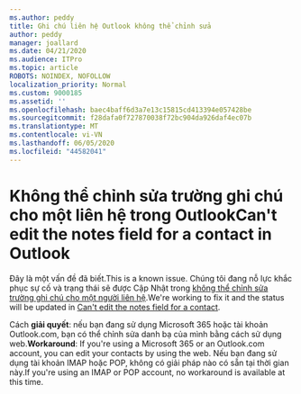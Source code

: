 ```yaml
---
ms.author: peddy
title: Ghi chú liên hệ Outlook không thể chỉnh sửa
author: peddy
manager: joallard
ms.date: 04/21/2020
ms.audience: ITPro
ms.topic: article
ROBOTS: NOINDEX, NOFOLLOW
localization_priority: Normal
ms.custom: 9000185
ms.assetid: ''
ms.openlocfilehash: baec4baff6d3a7e13c15815cd413394e057428be
ms.sourcegitcommit: f28dafa0f727870038f72bc904da926daf4ec07b
ms.translationtype: MT
ms.contentlocale: vi-VN
ms.lasthandoff: 06/05/2020
ms.locfileid: "44582041"
---
```

# <a name="cant-edit-the-notes-field-for-a-contact-in-outlook"></a><span data-ttu-id="9e616-102">Không thể chỉnh sửa trường ghi chú cho một liên hệ trong Outlook</span><span class="sxs-lookup"><span data-stu-id="9e616-102">Can't edit the notes field for a contact in Outlook</span></span>
<span data-ttu-id="9e616-103">Đây là một vấn đề đã biết.</span><span class="sxs-lookup"><span data-stu-id="9e616-103">This is a known issue.</span></span> <span data-ttu-id="9e616-104">Chúng tôi đang nỗ lực khắc phục sự cố và trạng thái sẽ được Cập Nhật trong [không thể chỉnh sửa trường ghi chú cho một người liên hệ](https://support.office.com/article/fb8394ce-04ce-48b5-bae4-be46f77f10fe).</span><span class="sxs-lookup"><span data-stu-id="9e616-104">We're working to fix it and the status will be updated in [Can't edit the notes field for a contact](https://support.office.com/article/fb8394ce-04ce-48b5-bae4-be46f77f10fe).</span></span>

<span data-ttu-id="9e616-105">Cách **giải quyết**: nếu bạn đang sử dụng Microsoft 365 hoặc tài khoản Outlook.com, bạn có thể chỉnh sửa danh bạ của mình bằng cách sử dụng web.</span><span class="sxs-lookup"><span data-stu-id="9e616-105">**Workaround**: If you're using a Microsoft 365 or an Outlook.com account, you can edit your contacts by using the web.</span></span> <span data-ttu-id="9e616-106">Nếu bạn đang sử dụng tài khoản IMAP hoặc POP, không có giải pháp nào có sẵn tại thời gian này.</span><span class="sxs-lookup"><span data-stu-id="9e616-106">If you're using an IMAP or POP account, no workaround is available at this time.</span></span>